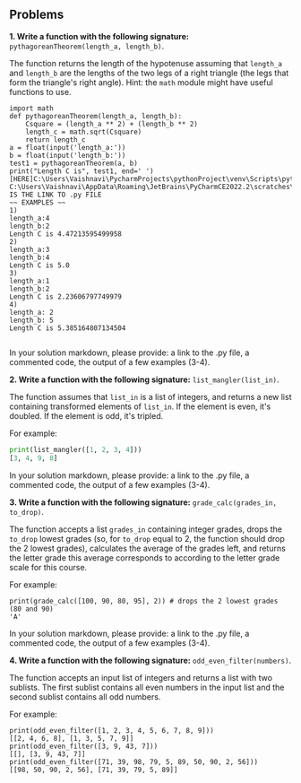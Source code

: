 ## Problems

**1. Write a function with the following signature:** `pythagoreanTheorem(length_a, length_b)`.

The function returns the length of the hypotenuse assuming that `length_a` and `length_b` are the lengths of the two legs of a right triangle (the legs that form the triangle's right angle). Hint: the `math` module might have useful functions to use.


``` CODE:
import math
def pythagoreanTheorem(length_a, length_b):
    Csquare = (length_a ** 2) + (length_b ** 2)
    length_c = math.sqrt(Csquare)
    return length_c
a = float(input('length_a:'))
b = float(input('length_b:'))
test1 = pythagoreanTheorem(a, b)
print("Length C is", test1, end=' ')
[HERE]C:\Users\Vaishnavi\PycharmProjects\pythonProject\venv\Scripts\python.exe C:\Users\Vaishnavi\AppData\Roaming\JetBrains\PyCharmCE2022.2\scratches\pythagorean.py  IS THE LINK TO .py FILE 
~~ EXAMPLES ~~
1)
length_a:4
length_b:2
Length C is 4.47213595499958 
2)
length_a:3
length_b:4
Length C is 5.0 
3)
length_a:1
length_b:2
Length C is 2.23606797749979 
4)
length_a: 2
length_b: 5
Length C is 5.385164807134504 


```
In your solution markdown, please provide: a link to the .py file, a commented code, the output of a few examples (3-4).

**2. Write a function with the following signature:** `list_mangler(list_in)`.

The function assumes that `list_in` is a list of integers, and returns a new list containing transformed elements of `list_in`. If the element is even, it's doubled. If the element is odd, it's tripled.

For example:

```python
print(list_mangler([1, 2, 3, 4]))
[3, 4, 9, 8]
```
In your solution markdown, please provide: a link to the .py file, a commented code, the output of a few examples (3-4).

**3. Write a function with the following signature:** `grade_calc(grades_in, to_drop)`.

The function accepts a list `grades_in` containing integer grades, drops the `to_drop` lowest grades (so, for `to_drop` equal to 2, the function should drop the 2 lowest grades), calculates the average of the grades left, and returns the letter grade this average corresponds to according to the letter grade scale for this course.

For example:

```
print(grade_calc([100, 90, 80, 95], 2)) # drops the 2 lowest grades (80 and 90)
'A'
```
In your solution markdown, please provide: a link to the .py file, a commented code, the output of a few examples (3-4).


**4. Write a function with the following signature:** `odd_even_filter(numbers)`.

The function accepts an input list of integers and returns a list with two sublists. The first sublist contains all even numbers in the input list and the second sublist contains all odd numbers.

For example:
```
print(odd_even_filter([1, 2, 3, 4, 5, 6, 7, 8, 9]))
[[2, 4, 6, 8], [1, 3, 5, 7, 9]]
print(odd_even_filter([3, 9, 43, 7]))
[[], [3, 9, 43, 7]]
print(odd_even_filter([71, 39, 98, 79, 5, 89, 50, 90, 2, 56]))
[[98, 50, 90, 2, 56], [71, 39, 79, 5, 89]]
```
